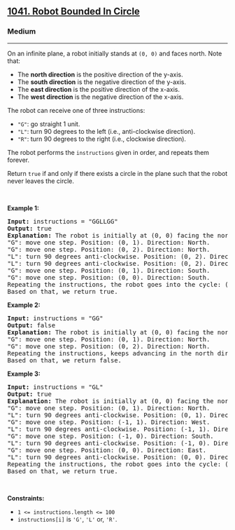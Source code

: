 <h2><a href="https://leetcode.com/problems/robot-bounded-in-circle/?source=submission-ac">1041. Robot Bounded In Circle</a></h2><h3>Medium</h3><hr><p>On an infinite plane, a robot initially stands at <code>(0, 0)</code> and faces north. Note that:</p>

<ul>
	<li>The <strong>north direction</strong> is the positive direction of the y-axis.</li>
	<li>The <strong>south direction</strong> is the negative direction of the y-axis.</li>
	<li>The <strong>east direction</strong> is the positive direction of the x-axis.</li>
	<li>The <strong>west direction</strong> is the negative direction of the x-axis.</li>
</ul>

<p>The robot can receive one of three instructions:</p>

<ul>
	<li><code>&quot;G&quot;</code>: go straight 1 unit.</li>
	<li><code>&quot;L&quot;</code>: turn 90 degrees to the left (i.e., anti-clockwise direction).</li>
	<li><code>&quot;R&quot;</code>: turn 90 degrees to the right (i.e., clockwise direction).</li>
</ul>

<p>The robot performs the <code>instructions</code> given in order, and repeats them forever.</p>

<p>Return <code>true</code> if and only if there exists a circle in the plane such that the robot never leaves the circle.</p>

<p>&nbsp;</p>
<p><strong class="example">Example 1:</strong></p>

<pre>
<strong>Input:</strong> instructions = &quot;GGLLGG&quot;
<strong>Output:</strong> true
<strong>Explanation:</strong> The robot is initially at (0, 0) facing the north direction.
&quot;G&quot;: move one step. Position: (0, 1). Direction: North.
&quot;G&quot;: move one step. Position: (0, 2). Direction: North.
&quot;L&quot;: turn 90 degrees anti-clockwise. Position: (0, 2). Direction: West.
&quot;L&quot;: turn 90 degrees anti-clockwise. Position: (0, 2). Direction: South.
&quot;G&quot;: move one step. Position: (0, 1). Direction: South.
&quot;G&quot;: move one step. Position: (0, 0). Direction: South.
Repeating the instructions, the robot goes into the cycle: (0, 0) --&gt; (0, 1) --&gt; (0, 2) --&gt; (0, 1) --&gt; (0, 0).
Based on that, we return true.
</pre>

<p><strong class="example">Example 2:</strong></p>

<pre>
<strong>Input:</strong> instructions = &quot;GG&quot;
<strong>Output:</strong> false
<strong>Explanation:</strong> The robot is initially at (0, 0) facing the north direction.
&quot;G&quot;: move one step. Position: (0, 1). Direction: North.
&quot;G&quot;: move one step. Position: (0, 2). Direction: North.
Repeating the instructions, keeps advancing in the north direction and does not go into cycles.
Based on that, we return false.
</pre>

<p><strong class="example">Example 3:</strong></p>

<pre>
<strong>Input:</strong> instructions = &quot;GL&quot;
<strong>Output:</strong> true
<strong>Explanation:</strong> The robot is initially at (0, 0) facing the north direction.
&quot;G&quot;: move one step. Position: (0, 1). Direction: North.
&quot;L&quot;: turn 90 degrees anti-clockwise. Position: (0, 1). Direction: West.
&quot;G&quot;: move one step. Position: (-1, 1). Direction: West.
&quot;L&quot;: turn 90 degrees anti-clockwise. Position: (-1, 1). Direction: South.
&quot;G&quot;: move one step. Position: (-1, 0). Direction: South.
&quot;L&quot;: turn 90 degrees anti-clockwise. Position: (-1, 0). Direction: East.
&quot;G&quot;: move one step. Position: (0, 0). Direction: East.
&quot;L&quot;: turn 90 degrees anti-clockwise. Position: (0, 0). Direction: North.
Repeating the instructions, the robot goes into the cycle: (0, 0) --&gt; (0, 1) --&gt; (-1, 1) --&gt; (-1, 0) --&gt; (0, 0).
Based on that, we return true.
</pre>

<p>&nbsp;</p>
<p><strong>Constraints:</strong></p>

<ul>
	<li><code>1 &lt;= instructions.length &lt;= 100</code></li>
	<li><code>instructions[i]</code> is <code>&#39;G&#39;</code>, <code>&#39;L&#39;</code> or, <code>&#39;R&#39;</code>.</li>
</ul>
